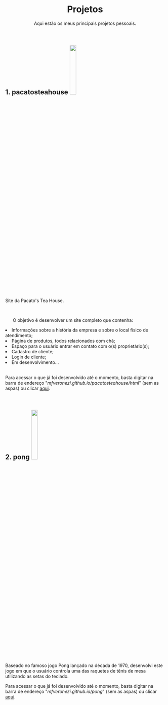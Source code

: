 <h1 align="center">Projetos</h1>
<p align="center">Aqui estão os meus principais projetos pessoais.</p>
<br>

<h2>1. pacatosteahouse  <img width="20%" height="20%" src="http://img.shields.io/static/v1?label=STATUS&message=EM%20DESENVOLVIMENTO&color=GREEN&style=for-the-badge"/></h2>
<p>Site da Pacato's Tea House.</p>
<br>
<ul>O objetivo é desenvolver um site completo que contenha:</ul>
<li>Informações sobre a história da empresa e sobre o local físico de atendimento;</li>
<li>Página de produtos, todos relacionados com chá;</li>
<li>Espaço para o usuário entrar em contato com o(s) proprietário(s);</li>
<li>Cadastro de cliente;</li>
<li>Login de cliente;</li>
<li>Em desenvolvimento...</li>
<br>
<p>Para acessar o que já foi desenvolvido até o momento, basta digitar na barra de endereço "<i>mfveronezi.github.io/pacatosteahouse/html</i>" (sem as aspas) ou clicar <a href="https://mfveronezi.github.io/pacatosteahouse/html/">aqui</a>.</p>
<br>
<h2>2. pong  <img width="20%" height="20%" src="http://img.shields.io/static/v1?label=STATUS&message=EM%20DESENVOLVIMENTO&color=GREEN&style=for-the-badge"/></h2>
<p>Baseado no famoso jogo Pong lançado na década de 1970, desenvolvi este jogo em que o usuário controla uma das raquetes de tênis de mesa utilizando as setas do teclado.</p>
<p>Para acessar o que já foi desenvolvido até o momento, basta digitar na barra de endereço "<i>mfveronezi.github.io/pong</i>" (sem as aspas) ou clicar <a href="https://mfveronezi.github.io/pong/">aqui</a>.</p>
